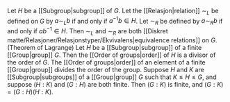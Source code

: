 Let $H$ be a [[Subgroup|subgroup]] of $G$. Let the [[Relasjon|relation]] $\sim_{L}$ be defined on $G$ by $a \sim_{L} b$ if and only if $a^{−1}b \in H$. Let $\sim_{R}$ be defined by $a \sim_{R} b$ if and only if $ab^{−1} \in H$. Then $\sim_{L}$ and $\sim_{R}$ are both [[Diskret matte/Relasjoner/Relasjonstyper/Ekvivalens|equivalence relations]] on $G$.
(Theorem of Lagrange) Let $H$ be a [[Subgroup|subgroup]] of a finite [[Group|group]] $G$. Then the [[Order of groups|order]] of $H$ is a divisor of the order of $G$.
The [[Order of groups|order]] of an element of a finite [[Group|group]] divides the order of the group.
Suppose $H$ and $K$ are [[Subgroup|subgroups]] of a [[Group|group]] $G$ such that $K \leq H \leq G$, and suppose $(H : K)$ and $(G: H)$ are both finite. Then $(G : K)$ is finite, and $(G : K) = (G : H)(H : K)$.
